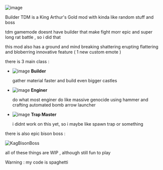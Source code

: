 ![image](https://user-images.githubusercontent.com/70310191/209602205-fe283bed-ac49-4343-998e-9d5e60776b0c.png)

Builder TDM is a King Arthur's Gold mod with kinda like random stuff and boss

tdm gamemode doesnt have builder that make fight morr epic and super long rat battle , so i did that

this mod also has a ground and mind breaking shattering erupting flattering and bloberring innovative feature ( 1 new custom emote )

there is 3 main class :

- ![image](https://user-images.githubusercontent.com/70310191/209602787-1b5bb277-f9b2-4d2a-bc13-c247505b4c88.png) **Builder**

  gather material faster and build even bigger castles


- ![image](https://user-images.githubusercontent.com/70310191/209602677-d5e38755-51d0-4081-a7ae-b56a8bcec0d8.png) **Enginer**

  do what most enginer do like massive genocide using hammer and crafting automated bomb arrow launcher
  

  
- ![image](https://user-images.githubusercontent.com/70310191/209602717-727dca4d-49d0-4c1b-afe6-853c46021218.png) **Trap Master** 

  i didnt work on this yet, so i maybe like spawn trap or something

there is also epic bison boss :

![KagBisonBoss](https://user-images.githubusercontent.com/70310191/209674754-b8dfc65e-7cba-4b2d-be6e-4539f28319ed.gif)

all of these things are WIP , although still fun to play

Warning : my code is spaghetti
